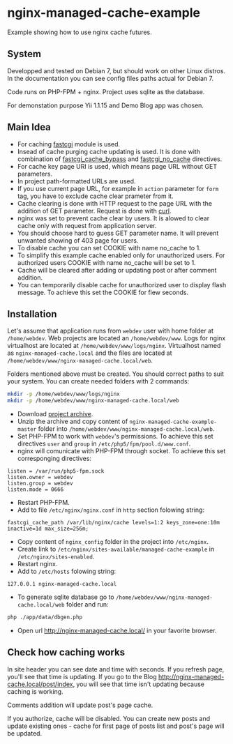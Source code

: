 nginx-managed-cache-example
===========================

Example showing how to use nginx cache futures.

System
------

Developped and tested on Debian 7, but should work on other Linux distros. In the documentation you can
see config files paths actual for Debian 7.

Code runs on PHP-FPM + nginx. Project uses sqlite as the database.

For demonstation purpose Yii 1.1.15 and Demo Blog app was chosen.

Main Idea
---------

* For caching
[fastcgi](http://nginx.org/en/docs/http/ngx_http_fastcgi_module.html) module is used.
* Insead of cache purging cache updating is used. It is done with combination of
[fastcgi_cache_bypass](http://nginx.org/en/docs/http/ngx_http_fastcgi_module.html#fastcgi_cache_bypass)
and [fastcgi_no_cache](http://nginx.org/en/docs/http/ngx_http_fastcgi_module.html#fastcgi_no_cache)
directives.
* For cache key page URI is used, which means page URL without GET parameters.
* In project path-formatted URLs are used.
* If you use current page URL, for example in `action` parameter for `form` tag, you have to exclude
cache clear prameter from it.
* Cache clearing is done with HTTP request to the page URL with the addition of GET parameter.
Request is done with [curl](http://php.net/manual/en/book.curl.php).
* nginx was set to prevent cache clear by users. It is alowed to clear cache only with request from
application server.
* You should choose hard to guess GET parameter name. It will prevent unwanted showing of 403 page
for users.
* To disable cache you can set COOKIE with name no_cache to 1.
* To simplify this example cache enabled only for unauthorized users. For authorized users COOKIE with
name no_cache will be set to 1.
* Cache will be cleared after adding or updating post or after comment addition.
* You can temporarily disable cache for unauthorized user to display flash message. To achieve this
set the COOKIE for fiew seconds.

Installation
------------

Let's assume that application runs from `webdev` user with home folder at `/home/webdev`.
Web projects are located an `/home/webdev/www`. Logs for nginx virtualhost are located at
`/home/webdev/www/logs/nginx`. Virtualhost named as `nginx-managed-cache.local` and the files are
located at `/home/webdev/www/nginx-managed-cache.local/web`.

Folders mentioned above must be created. You should correct paths to suit your system. You can
create needed folders with 2 commands:

```bash
mkdir -p /home/webdev/www/logs/nginx
mkdir -p /home/webdev/www/nginx-managed-cache.local/web
```

* Download [project archive](https://github.com/xBazilio/nginx-managed-cache-example/archive/master.zip).
* Unzip the archive and copy content of `nginx-managed-cache-example-master` folder into
`/home/webdev/www/nginx-managed-cache.local/web`.
* Set PHP-FPM to work with `webdev`'s permissions. To achieve this set directives `user` and `group`
in `/etc/php5/fpm/pool.d/www.conf`.
* nginx will comunicate with PHP-FPM through socket. To achieve this set corresponging directives:
```
listen = /var/run/php5-fpm.sock
listen.owner = webdev
listen.group = webdev
listen.mode = 0666
```
* Restart PHP-FPM.
* Add to file `/etc/nginx/nginx.conf` in `http` section folowing string:
```
fastcgi_cache_path /var/lib/nginx/cache levels=1:2 keys_zone=one:10m inactive=1d max_size=256m;
```
* Copy content of `nginx_config` folder in the project into `/etc/nginx`.
* Create link to `/etc/nginx/sites-available/managed-cache-example` in
`/etc/nginx/sites-enabled`.
* Restart nginx.
* Add to `/etc/hosts` folowing string:
```
127.0.0.1 nginx-managed-cache.local
```
* To generate sqlite database go to `/home/webdev/www/nginx-managed-cache.local/web` folder and run:
```bash
php ./app/data/dbgen.php
```
* Open url http://nginx-managed-cache.local/ in your favorite browser.

Check how caching works
-----------------------

In site header you can see date and time with seconds. If you refresh page, you'll see that time is
updating. If you go to the Blog http://nginx-managed-cache.local/post/index, you will see that time
isn't updating because caching is working.

Comments addition will update post's page cache.

If you authorize, cache will be disabled. You can create new posts and update existing ones - cache
for first page of posts list and post's page will be updated.

